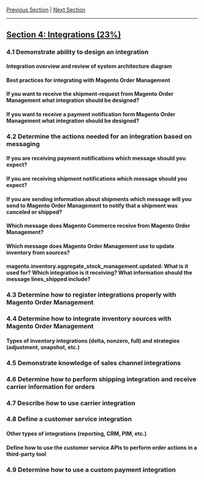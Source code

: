 #

[Previous Section](./3.md) | [Next Section](./5.md)

-----

## [Section 4: Integrations (23%)](./4.md)

### **4.1**  Demonstrate ability to design an integration

#### **Integration overview and review of system architecture diagram**

#### **Best practices for integrating with Magento Order Management**

#### **If you want to receive the shipment-request from Magento Order Management what integration should be designed?**

#### **If you want to receive a payment notification form Magento Order Management what integration should be designed?**

### **4.2**  Determine the actions needed for an integration based on messaging

#### **If you are receiving payment notifications which message should you expect?**

#### **If you are receiving shipment notifications which message should you expect?**

#### **If you are sending information about shipments which message will you send to Magento Order Management to notify that a shipment was canceled or shipped?**

#### **Which message does Magento Commerce receive from Magento Order Management?**

#### **Which message does Magento Order Management use to update inventory from sources?**

#### **magento.inventory.aggregate_stock_management.updated: What is it used for? Which integration is it receiving? What information should the message lines_shipped include?**

### **4.3**  Determine how to register integrations properly with Magento Order Management

### **4.4**  Determine how to integrate inventory sources with Magento Order Management

#### **Types of inventory integrations (delta, nonzero, full) and strategies (adjustment, snapshot, etc.)**

### **4.5**  Demonstrate knowledge of sales channel integrations

### **4.6**  Determine how to perform shipping integration and receive carrier information for orders

### **4.7**  Describe how to use carrier integration

### **4.8**  Define a customer service integration

#### **Other types of integrations (reporting, CRM, PIM, etc.)**

#### **Define how to use the customer service APIs to perform order actions in a third-party tool**

### **4.9**  Determine how to use a custom payment integration


